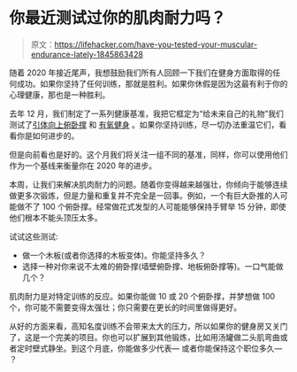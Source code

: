# 你最近测试过你的肌肉耐力吗？

> 原文：<https://lifehacker.com/have-you-tested-your-muscular-endurance-lately-1845863428>

随着 2020 年接近尾声，我想鼓励我们所有人回顾一下我们在健身方面取得的任何成功。如果你坚持了任何训练，那就是胜利。如果你休假是因为这最有利于你的心理健康，那也是一种胜利。



去年 12 月，我们制定了一系列健康基准，我把它框定为“给未来自己的礼物”我们测试了[引体向上](https://vitals.lifehacker.com/some-benchmarks-for-your-pull-up-journey-1840412113)[俯卧撑](https://vitals.lifehacker.com/try-these-push-up-exercises-for-your-year-end-benchmark-1840555978) 和 [有氧健身](https://vitals.lifehacker.com/test-your-cardio-fitness-in-our-last-year-end-benchmark-1840617612) 。如果你坚持训练，尽一切办法重温它们，看看你是如何进步的。

但是向前看也是好的。这个月我们将关注一组不同的基准，同样，你可以使用他们作为一个基线来衡量你在 2020 年的进步。

本周，让我们来解决肌肉耐力的问题。随着你变得越来越强壮，你倾向于能够连续做更多次锻炼，但是力量和重复并不完全是一回事。例如，一个有巨大卧推的人可能做不了 100 个俯卧撑。经常做花式发型的人可能能够保持手臂举 15 分钟，即使他们根本不能头顶压太多。

试试这些测试:

*   做一个木板(或者你选择的木板变体)。你能坚持多久？
*   选择一种对你来说不太难的俯卧撑(墙壁俯卧撑、地板俯卧撑等)。一口气能做几个？

肌肉耐力是对特定训练的反应。如果你能做 10 或 20 个俯卧撑，并梦想做 100 个，你可能不需要变得太强壮；你只需要在更长的时间里做得更好。

从好的方面来看，高知名度训练不会带来太大的压力，所以如果你的健身房又关门了，这是一个完美的项目。你也可以扩展到其他锻炼，比如用汤罐做二头肌弯曲或者定时壁式静坐。到这个月底，你能做多少代表— 或者你能保持这个职位多久— ？
